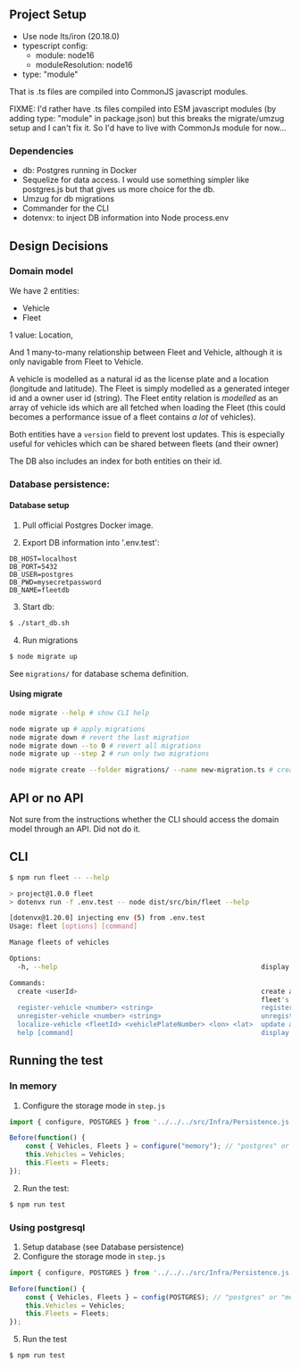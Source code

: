 ## Project Setup

- Use node lts/iron (20.18.0)
- typescript config:
    - module: node16
    - moduleResolution: node16
- type: "module"

That is .ts files are compiled into CommonJS javascript modules.

FIXME: I'd rather have .ts files compiled into ESM javascript modules (by adding type: "module" in package.json) 
but this breaks the migrate/umzug setup and I can't fix it. So I'd have to live with CommonJs module for now...

### Dependencies

- db: Postgres running in Docker
- Sequelize for data access. I would use something simpler like postgres.js but that gives us more choice for the db.
- Umzug for db migrations
- Commander for the CLI
- dotenvx: to inject DB information into Node process.env

## Design Decisions

### Domain model

We have 2 entities:
- Vehicle 
- Fleet

1 value: Location, 

And 1 many-to-many relationship between Fleet and Vehicle, although it is only navigable from
Fleet to Vehicle.

A vehicle is modelled as a natural id as the license plate and a location (longitude and latitude).
The Fleet is simply modelled as a generated integer id and a owner user id (string).
The Fleet entity relation is *modelled* as an array of vehicle ids which are all fetched when loading the Fleet 
(this could becomes a performance issue of a fleet contains *a lot* of vehicles).

Both entities have a `version` field to prevent lost updates. This is especially useful for vehicles which can be shared between fleets (and their owner)

The DB also includes an index for both entities on their id.

### Database persistence:

#### Database setup

1. Pull official Postgres Docker image.

2. Export DB information into '.env.test':

```
DB_HOST=localhost
DB_PORT=5432
DB_USER=postgres
DB_PWD=mysecretpassword
DB_NAME=fleetdb
```

3. Start db: 

```sh
$ ./start_db.sh
```

4. Run migrations

```sh
$ node migrate up
```

See `migrations/` for database schema definition.

#### Using migrate

```sh
node migrate --help # show CLI help

node migrate up # apply migrations
node migrate down # revert the last migration
node migrate down --to 0 # revert all migrations
node migrate up --step 2 # run only two migrations

node migrate create --folder migrations/ --name new-migration.ts # create a new migration file
```

## API or no API

Not sure from the instructions whether the CLI should access the domain model through an API. Did not do it.

## CLI

```sh
$ npm run fleet -- --help

> project@1.0.0 fleet
> dotenvx run -f .env.test -- node dist/src/bin/fleet --help

[dotenvx@1.20.0] injecting env (5) from .env.test
Usage: fleet [options] [command]

Manage fleets of vehicles

Options:
  -h, --help                                                   display help for command

Commands:
  create <userId>                                              create a new fleet owned by the given user and returns the new
                                                               fleet's id.
  register-vehicle <number> <string>                           register a (new) vehicle into a fleet
  unregister-vehicle <number> <string>                         unregister a  vehicle from a fleet
  localize-vehicle <fleetId> <vehiclePlateNumber> <lon> <lat>  update a vehicle current location
  help [command]                                               display help for command
```

## Running the test

### In memory

1. Configure the storage mode in `step.js`

```js
import { configure, POSTGRES } from '../../../src/Infra/Persistence.js';

Before(function() {
    const { Vehicles, Fleets } = configure("memory"); // "postgres" or "memory"
    this.Vehicles = Vehicles;
    this.Fleets = Fleets;
});
```

2. Run the test:

```sh
$ npm run test
```

### Using postgresql

1. Setup database (see Database persistence)
2. Configure the storage mode in `step.js`

```js
import { configure, POSTGRES } from '../../../src/Infra/Persistence.js';

Before(function() {
    const { Vehicles, Fleets } = config(POSTGRES); // "postgres" or "memory"
    this.Vehicles = Vehicles;
    this.Fleets = Fleets;
});
```

5. Run the test

```sh
$ npm run test
```
